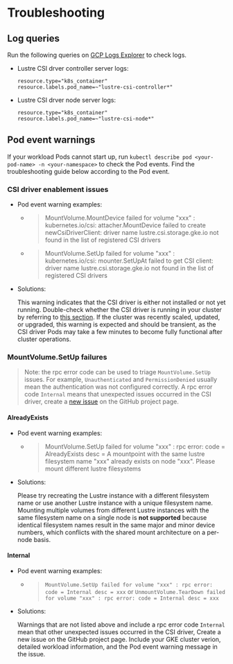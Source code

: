 <!--
Copyright 2025 Google LLC

Licensed under the Apache License, Version 2.0 (the "License");
you may not use this file except in compliance with the License.
You may obtain a copy of the License at

    https://www.apache.org/licenses/LICENSE-2.0

Unless required by applicable law or agreed to in writing, software
distributed under the License is distributed on an "AS IS" BASIS,
WITHOUT WARRANTIES OR CONDITIONS OF ANY KIND, either express or implied.
See the License for the specific language governing permissions and
limitations under the License.
-->

# Troubleshooting

## Log queries

Run the following queries on [GCP Logs Explorer](https://cloud.google.com/logging/docs/view/logs-explorer-interface) to check logs.

- Lustre CSI drver controller server logs:

    ```text
    resource.type="k8s_container"
    resource.labels.pod_name=~"lustre-csi-controller*"
    ```

- Lustre CSI drver node server logs:

    ```text
    resource.type="k8s_container"
    resource.labels.pod_name=~"lustre-csi-node*"
    ```

## Pod event warnings

If your workload Pods cannot start up, run `kubectl describe pod <your-pod-name> -n <your-namespace>` to check the Pod events. Find the troubleshooting guide below according to the Pod event.

### CSI driver enablement issues

- Pod event warning examples:

  - > MountVolume.MountDevice failed for volume "xxx" : kubernetes.io/csi: attacher.MountDevice failed to create newCsiDriverClient: driver name lustre.csi.storage.gke.io not found in the list of registered CSI drivers

  - > MountVolume.SetUp failed for volume "xxx" : kubernetes.io/csi: mounter.SetUpAt failed to get CSI client: driver name lustre.csi.storage.gke.io not found in the list of registered CSI drivers

- Solutions:

  This warning indicates that the CSI driver is either not installed or not yet running. Double-check whether the CSI driver is running in your cluster by referring to [this section](installation.md#check-the-driver-status). If the cluster was recently scaled, updated, or upgraded, this warning is expected and should be transient, as the CSI driver Pods may take a few minutes to become fully functional after cluster operations.

### MountVolume.SetUp failures

> Note: the rpc error code can be used to triage `MountVolume.SetUp` issues. For example, `Unauthenticated` and `PermissionDenied` usually mean the authentication was not configured correctly. A rpc error code `Internal` means that unexpected issues occurred in the CSI driver, create a [new issue](https://github.com/GoogleCloudPlatform/gcs-fuse-csi-driver/issues/new) on the GitHub project page.

#### AlreadyExists

- Pod event warning examples:

  - > MountVolume.SetUp failed for volume "xxx" : rpc error: code = AlreadyExists desc = A mountpoint with the same lustre filesystem name "xxx" already exists on node "xxx". Please mount different lustre filesystems

- Solutions:

  Please try recreating the Lustre instance with a different filesystem name or use another Lustre instance with a unique filesystem name. Mounting multiple volumes from different Lustre instances with the same filesystem name on a single node is **not supported** because identical filesystem names result in the same major and minor device numbers, which conflicts with the shared mount architecture on a per-node basis.

#### Internal

- Pod event warning examples:

  - > `MountVolume.SetUp failed for volume "xxx" : rpc error: code = Internal desc = xxx` or `UnmountVolume.TearDown failed for volume "xxx" : rpc error: code = Internal desc = xxx`

- Solutions:

  Warnings that are not listed above and include a rpc error code `Internal` mean that other unexpected issues occurred in the CSI driver, Create a new issue on the GitHub project page. Include your GKE cluster verion, detailed workload information, and the Pod event warning message in the issue.
